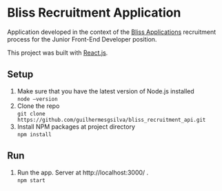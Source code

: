 # Bliss Recruitment Application

Application developed in the context of the [Bliss Applications](https://www.linkedin.com/company/bliss-applications/) recruitment process for the Junior Front-End Developer position.

This project was built with [React.js](https://reactjs.org/).

## Setup

1. Make sure that you have the latest version of Node.js installed  
        ```
        node –version
        ```
2. Clone the repo  
        ```
        git clone https://github.com/guilhermesgsilva/bliss_recruitment_api.git
        ```
3. Install NPM packages at project directory  
        ```
        npm install
        ```

## Run

1. Run the app. Server at http://localhost:3000/ .  
        ```
        npm start
        ```
